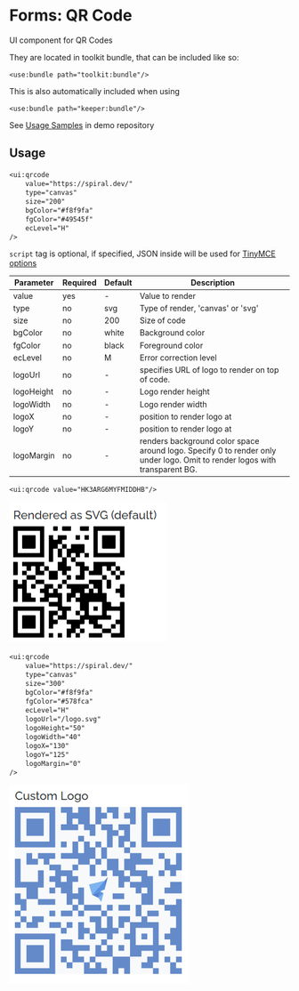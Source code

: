 # Forms: QR Code

UI component for QR Codes

They are located in toolkit bundle, that can be included like so: 

```xhtml
<use:bundle path="toolkit:bundle"/>
```
This is also automatically included when using

```xhtml
<use:bundle path="keeper:bundle"/>
```

See [Usage Samples](https://github.com/spiral/app-keeper/blob/master/app/views/keeper/showcase/qrcode.dark.php) in demo repository

## Usage

```xhtml
<ui:qrcode
    value="https://spiral.dev/"
    type="canvas"
    size="200"
    bgColor="#f8f9fa"
    fgColor="#49545f"
    ecLevel="H"
/>
```

`script` tag is optional, if specified, JSON inside will be used for [TinyMCE options](https://www.tiny.cloud/docs/configure/)

Parameter|Required|Default|Description
--- | --- | --- |---
value|yes|-|Value to render
type|no|svg|Type of render, 'canvas' or 'svg'
size|no|200|Size of code
bgColor|no|white|Background color
fgColor|no|black|Foreground color
ecLevel|no|M|Error correction level
logoUrl|no|-|specifies URL of logo to render on top of code.
logoHeight|no|-|Logo render height
logoWidth|no|-|Logo render width
logoX|no|-|position to render logo at
logoY|no|-|position to render logo at
logoMargin|no|-|renders background color space around logo. Specify 0 to render only under logo. Omit to render logos with transparent BG.


```xhtml
<ui:qrcode value="HK3ARG6MYFMIDDHB"/>
```

![QR Code](/keeper/components/qrcode2.png)

```xhtml
<ui:qrcode
    value="https://spiral.dev/"
    type="canvas"
    size="300"
    bgColor="#f8f9fa"
    fgColor="#578fca"
    ecLevel="H"
    logoUrl="/logo.svg"
    logoHeight="50"
    logoWidth="40"
    logoX="130"
    logoY="125"
    logoMargin="0"
/>
```

![QR Code](/keeper/components/qrcode.png)

